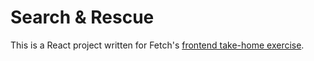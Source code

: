 # Search & Rescue

This is a React project written for Fetch's [frontend take-home exercise](https://frontend-take-home.fetch.com).

